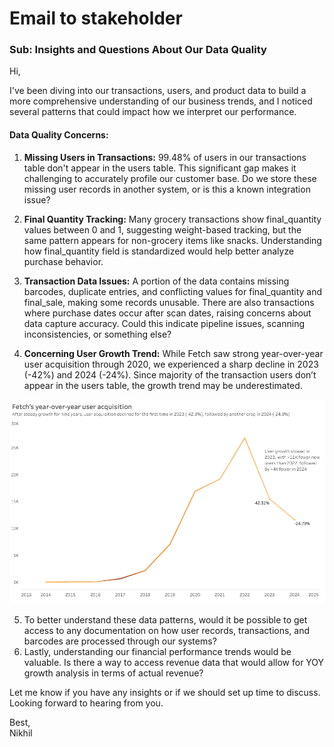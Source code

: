 # Email to stakeholder

### Sub: Insights and Questions About Our Data Quality

Hi,

I've been diving into our transactions, users, and product data to build a more comprehensive understanding of our business trends, and I noticed several patterns that could impact how we interpret our performance.

#### Data Quality Concerns:
1. **Missing Users in Transactions:** 99.48% of users in our transactions table don't appear in the users table. This significant gap makes it challenging to accurately profile our customer base. Do we store these missing user records in another system, or is this a known integration issue?

2. **Final Quantity Tracking:** Many grocery transactions show final_quantity values between 0 and 1, suggesting weight-based tracking, but the same pattern appears for non-grocery items like snacks. Understanding how final_quantity field is standardized would help better analyze purchase behavior.

3. **Transaction Data Issues:** A portion of the data contains missing barcodes, duplicate entries, and conflicting values for final_quantity and final_sale, making some records unusable. There are also transactions where purchase dates occur after scan dates, raising concerns about data capture accuracy. Could this indicate pipeline issues, scanning inconsistencies, or something else?

4. **Concerning User Growth Trend:** While Fetch saw strong year-over-year user acquisition through 2020, we experienced a sharp decline in 2023 (-42%) and 2024 (-24%). Since majority of the transaction users don’t appear in the users table, the growth trend may be underestimated.    

![Yoy_growth_chart](Images/Yoy_growth_chart.png?raw=true)

5. To better understand these data patterns, would it be possible to get access to any documentation on how user records, transactions, and barcodes are processed through our systems?
6. Lastly, understanding our financial performance trends would be valuable. Is there a way to access revenue data that would allow for YOY growth analysis in terms of actual revenue?

Let me know if you have any insights or if we should set up time to discuss. Looking forward to hearing from you.

Best,  
Nikhil
